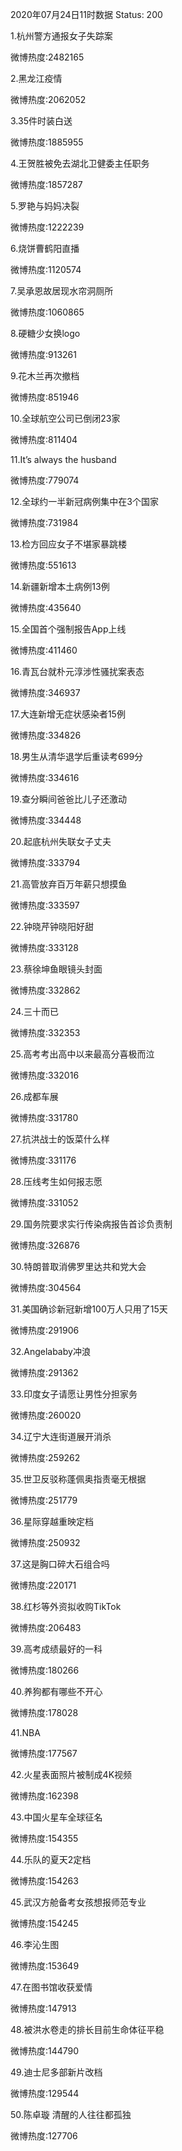 2020年07月24日11时数据
Status: 200

1.杭州警方通报女子失踪案

微博热度:2482165

2.黑龙江疫情

微博热度:2062052

3.35件时装白送

微博热度:1885955

4.王贺胜被免去湖北卫健委主任职务

微博热度:1857287

5.罗艳与妈妈决裂

微博热度:1222239

6.烧饼曹鹤阳直播

微博热度:1120574

7.吴承恩故居现水帘洞厕所

微博热度:1060865

8.硬糖少女换logo

微博热度:913261

9.花木兰再次撤档

微博热度:851946

10.全球航空公司已倒闭23家

微博热度:811404

11.It’s always the husband

微博热度:779074

12.全球约一半新冠病例集中在3个国家

微博热度:731984

13.检方回应女子不堪家暴跳楼

微博热度:551613

14.新疆新增本土病例13例

微博热度:435640

15.全国首个强制报告App上线

微博热度:411460

16.青瓦台就朴元淳涉性骚扰案表态

微博热度:346937

17.大连新增无症状感染者15例

微博热度:334826

18.男生从清华退学后重读考699分

微博热度:334616

19.查分瞬间爸爸比儿子还激动

微博热度:334448

20.起底杭州失联女子丈夫

微博热度:333794

21.高管放弃百万年薪只想摸鱼

微博热度:333597

22.钟晓芹钟晓阳好甜

微博热度:333128

23.蔡徐坤鱼眼镜头封面

微博热度:332862

24.三十而已

微博热度:332353

25.高考考出高中以来最高分喜极而泣

微博热度:332016

26.成都车展

微博热度:331780

27.抗洪战士的饭菜什么样

微博热度:331176

28.压线考生如何报志愿

微博热度:331052

29.国务院要求实行传染病报告首诊负责制

微博热度:326876

30.特朗普取消佛罗里达共和党大会

微博热度:304564

31.美国确诊新冠新增100万人只用了15天

微博热度:291906

32.Angelababy冲浪

微博热度:291362

33.印度女子请愿让男性分担家务

微博热度:260020

34.辽宁大连街道展开消杀

微博热度:259262

35.世卫反驳称蓬佩奥指责毫无根据

微博热度:251779

36.星际穿越重映定档

微博热度:250932

37.这是胸口碎大石组合吗

微博热度:220171

38.红杉等外资拟收购TikTok

微博热度:206483

39.高考成绩最好的一科

微博热度:180266

40.养狗都有哪些不开心

微博热度:178028

41.NBA

微博热度:177567

42.火星表面照片被制成4K视频

微博热度:162398

43.中国火星车全球征名

微博热度:154355

44.乐队的夏天2定档

微博热度:154263

45.武汉方舱备考女孩想报师范专业

微博热度:154245

46.李沁生图

微博热度:153649

47.在图书馆收获爱情

微博热度:147913

48.被洪水卷走的排长目前生命体征平稳

微博热度:144790

49.迪士尼多部新片改档

微博热度:129544

50.陈卓璇 清醒的人往往都孤独

微博热度:127706

